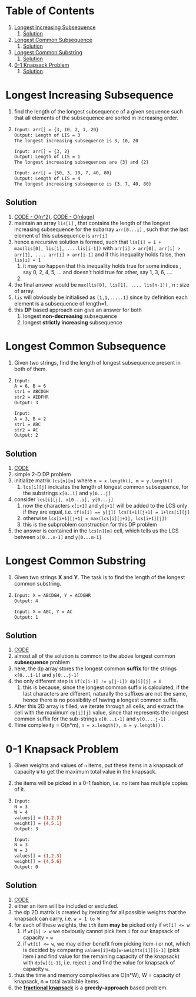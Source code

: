 # Table of Contents

1. [Longest Increasing Subsequence](#lis)
   1. [Solution](#sol1)
2. [Longest Common Subsequence](#lcs)
   1. [Solution](#sol2)
3. [Longest Common Substring](#lcsub)
   1. [Solution](#sol3)
4. [0-1 Knapsack Problem](#0-1kp)
   1. [Solution](#sol4)







# Longest Increasing Subsequence<a name="lis"></a>

1. find the length of the longest subsequence of a given sequence such that all elements of the subsequence are sorted in increasing order. 

2. ```bash
   Input: arr[] = {3, 10, 2, 1, 20}
   Output: Length of LIS = 3
   The longest increasing subsequence is 3, 10, 20
   
   Input: arr[] = {3, 2}
   Output: Length of LIS = 1
   The longest increasing subsequences are {3} and {2}
   
   Input: arr[] = {50, 3, 10, 7, 40, 80}
   Output: Length of LIS = 4
   The longest increasing subsequence is {3, 7, 40, 80}
   ```



## Solution<a name="sol1"></a>

1. [CODE - O(n^2)](lis.cpp),   [CODE - O(nlogn)](lis_2.cpp)
2. maintain an array `lis[i]` , that contains the length of the longest increasing subsequence for the  subarray `arr[0...i]` , such that the last element of this subsequence is `arr[i]`
3. hence a recursive solution is formed, such that `lis[i] = 1 + max(lis[0], lis[1], ....lis[i-1])` with `arr[i] > arr[0], arr[i] > arr[1], .... arr[i] > arr[i-1]` and if this inequality holds false, then `lis[i] = 1`
   1. it may so happen that this inequality holds true for some indices , say 0, 2, 4, 5, ... and doesn't hold true for other, say 1, 3, 6, ....
   2. 
4. the final answer would be `max(lis[0], lis[1], .... lis[n-1])` , n : size of array.
5. `lis`  will obviously be initialised as `[1,1,.....1]` since by definition each element is a subsequence of length=1.
6. this **DP** based approach can give an answer for both
   1. longest **non-decreasing** subsequence
   2. longest **strictly increasing** subsequence







# Longest Common Subsequence<a name="lcs"></a>

1. Given two strings, find the length of longest subsequence present in both of them.

2. ```bash
   Input:
   A = 6, B = 6
   str1 = ABCDGH
   str2 = AEDFHR
   Output: 3
   
   Input:
   A = 3, B = 2
   str1 = ABC
   str2 = AC
   Output: 2
   ```



## Solution<a name="sol2"></a>

1. [CODE](#lcs.cpp)
2. simple 2-D DP problem
3. initialize matrix `lcs[n][m]` where `n = x.length(), m = y.length()`
   1. `lcs[i][j]` indicates the length of longest common subsequence, for the substrings `x[0..i]` and `y[0...j]`
4. consider `lcs[i][j], x[0...i], y[0...j]`
   1. now the characters `x[i+1]` and `y[j+1]` will be added to the LCS only if they are equal, i.e. `if(x[i] == y[j]) lcs[i+1][j+1] = 1+lcs[i][j]`
   2. otherwise `lcs[i+1][j+1] = max(lcs[i][j+1], lcs[i+1][j])`
   3. this is the subproblem construction for this DP problem
5. the answer is contained in the `lcs[n][m]` cell, which tells us the LCS between `x[0...n-1]` and `y[0...m-1]`







# Longest Common Substring<a name="lcsub"></a>

1. Given two strings **X** and **Y**. The task is to find the length of the longest common substring.

2. ```bash
   Input: X = ABCDGH, Y = ACDGHR
   Output: 4
   
   Input: X = ABC, Y = AC
   Output: 1
   ```



## Solution<a name="sol3"></a>

1. [CODE](lc_substring.cpp)
2. almost all of the solution is common to the above longest common **subsequence** problem
3. here, the dp array stores the longest common **suffix** for the strings `x[0...i-1]` and `y[0...j-1]`
4. the only different step is `if(x[i-1] != y[j-1]) dp[i][j] = 0`
   1. this is because, since the longest common suffix is calculated, if the last characters are different, naturally the suffixes are not the same, hence there is no possibility of having a longest common suffix.
5. After this 2D array is filled, we iterate through all cells, and extract the cell with the maximum `dp[i][j]` value, since that represents the longest common suffix for the sub-strings  `x[0...i-1]` and `y[0....j-1]` .
6. Time complexity = O(n\*m), `n = x.length(), m = y.length()` .





# 0-1 Knapsack Problem<a name="0-1kp"></a>

1. Given weights and values of `n` items, put these items in a knapsack of capacity `W` to get the maximum total value in the knapsack.

2. the items will be picked in a 0-1 fashion, i.e. no item has multiple copies of it.

3. ```bash
   Input:
   N = 3
   W = 4
   values[] = {1,2,3}
   weight[] = {4,5,1}
   Output: 3
   
   Input:
   N = 3
   W = 3
   values[] = {1,2,3}
   weight[] = {4,5,6}
   Output: 0
   ```





## Solution<a name="sol4"></a>

1. [CODE](01kp.cpp)
2. either an item will be included or excluded.
3. the dp 2D matrix is created by iterating for all possible weights that the knapsack can carry, i.e. `w = 1 to W`
4. for each of these weights, the `ith` item **may be** picked only if `wt[i] <= w`
   1. if `wt[i] > w` we obviously cannot pick item `i` for our knapsack of capacity = `w`
   2. if `wt[i] <= w`, we may either benefit from picking item-i or not, which is decided by comparing `values[i]+dp[w-weights[i]][i-1]` (pick item i and find value for the remaining capacity of the knapsack) with `dp[w][i-1]`, i.e. reject `i` and find the value for knapsack of capacity `w`.
5. thus the time and memory complexities are O(n*W), W = capacity of knapsack, n = total available items.
6. the **[fractional knapsack](../greedy/README.md/#fkp)** is a **greedy-approach** based problem.